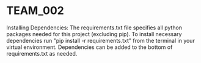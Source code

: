 # TEAM_002
Installing Dependencies: The requirements.txt file specifies
all python packages needed for this project (excluding pip). To
install necessary dependencies run "pip install -r requirements.txt" from
the terminal in your virtual environment. Dependencies can be added to
the bottom of requirements.txt as needed.

